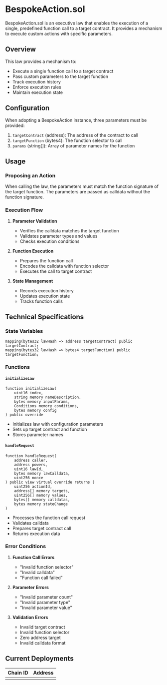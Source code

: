 # BespokeAction.sol

BespokeAction.sol is an executive law that enables the execution of a single, predefined function call to a target contract. It provides a mechanism to execute custom actions with specific parameters.

## Overview

This law provides a mechanism to:
- Execute a single function call to a target contract
- Pass custom parameters to the target function
- Track execution history
- Enforce execution rules
- Maintain execution state

## Configuration

When adopting a BespokeAction instance, three parameters must be provided:

1. `targetContract` (address): The address of the contract to call
2. `targetFunction` (bytes4): The function selector to call
3. `params` (string[]): Array of parameter names for the function

## Usage

### Proposing an Action

When calling the law, the parameters must match the function signature of the target function. The parameters are passed as calldata without the function signature.

### Execution Flow

1. **Parameter Validation**
   - Verifies the calldata matches the target function
   - Validates parameter types and values
   - Checks execution conditions

2. **Function Execution**
   - Prepares the function call
   - Encodes the calldata with function selector
   - Executes the call to target contract

3. **State Management**
   - Records execution history
   - Updates execution state
   - Tracks function calls

## Technical Specifications

### State Variables

```solidity
mapping(bytes32 lawHash => address targetContract) public targetContract;
mapping(bytes32 lawHash => bytes4 targetFunction) public targetFunction;
```

### Functions

#### `initializeLaw`
```solidity
function initializeLaw(
    uint16 index,
    string memory nameDescription,
    bytes memory inputParams,
    Conditions memory conditions,
    bytes memory config
) public override
```
- Initializes law with configuration parameters
- Sets up target contract and function
- Stores parameter names

#### `handleRequest`
```solidity
function handleRequest(
    address caller,
    address powers,
    uint16 lawId,
    bytes memory lawCalldata,
    uint256 nonce
) public view virtual override returns (
    uint256 actionId,
    address[] memory targets,
    uint256[] memory values,
    bytes[] memory calldatas,
    bytes memory stateChange
)
```
- Processes the function call request
- Validates calldata
- Prepares target contract call
- Returns execution data

### Error Conditions

1. **Function Call Errors**
   - "Invalid function selector"
   - "Invalid calldata"
   - "Function call failed"

2. **Parameter Errors**
   - "Invalid parameter count"
   - "Invalid parameter type"
   - "Invalid parameter value"

3. **Validation Errors**
   - Invalid target contract
   - Invalid function selector
   - Zero address target
   - Invalid calldata format

## Current Deployments

| Chain ID | Address  |
| -------  | -------- | 
|          |          | 



